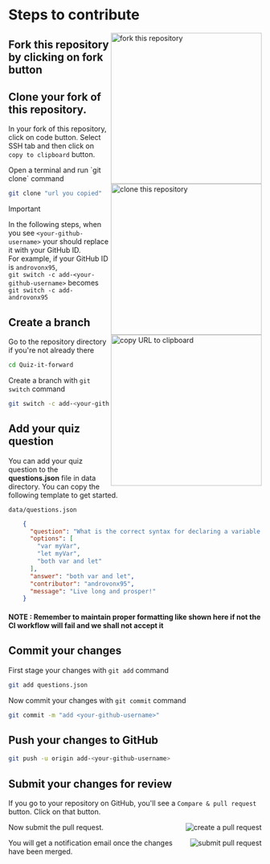 # Steps to contribute

<img align="right" width="300" src="https://firstcontributions.github.io/assets/Readme/fork.png" alt="fork this repository" />

## Fork this repository by clicking on fork button

## Clone your fork of this repository.

In your fork of this repository, click on code button. Select SSH tab and then click on `copy to clipboard` button.

<img align="right" width="300" src="https://firstcontributions.github.io/assets/Readme/clone.png" alt="clone this repository" />
Open a terminal and run `git clone` command

```bash
git clone "url you copied"
```

> [!IMPORTANT]
> In the following steps, when you see `<your-github-username>` your should replace it with your GitHub ID.  
> For example, if your GitHub ID is `androvonx95`,  
> `git switch -c add-<your-github-username>` becomes `git switch -c add-androvonx95`  

<img align="right" width="300" src="https://firstcontributions.github.io/assets/Readme/copy-to-clipboard.png" alt="copy URL to clipboard" />

## Create a branch

Go to the repository directory if you're not already there

```bash
cd Quiz-it-forward
```

Create a branch with `git switch` command

```bash
git switch -c add-<your-github-username>
```


## Add your quiz question

You can add your quiz question to the **questions.json** file in data directory. You can copy the following template to get started.

`data/questions.json`
```json
    {
      "question": "What is the correct syntax for declaring a variable in JavaScript?",
      "options": [
        "var myVar",
        "let myVar",
        "both var and let"
      ],
      "answer": "both var and let",
      "contributor": "androvonx95",
      "message": "Live long and prosper!"
    }
```
#### NOTE : Remember to maintain proper formatting like shown here if not the CI workflow will fail and we shall not accept it

## Commit your changes

First stage your changes with `git add` command

```bash
git add questions.json
```

Now commit your changes with `git commit` command

```bash
git commit -m "add <your-github-username>"
```

## Push your changes to GitHub

```bash
git push -u origin add-<your-github-username>
```

## Submit your changes for review

If you go to your repository on GitHub, you'll see a `Compare & pull request` button. Click on that button.

<img style="float: right;" src="https://firstcontributions.github.io/assets/Readme/compare-and-pull.png" alt="create a pull request" />

Now submit the pull request.

<img style="float: right;" src="https://firstcontributions.github.io/assets/Readme/submit-pull-request.png" alt="submit pull request" />

You will get a notification email once the changes have been merged.